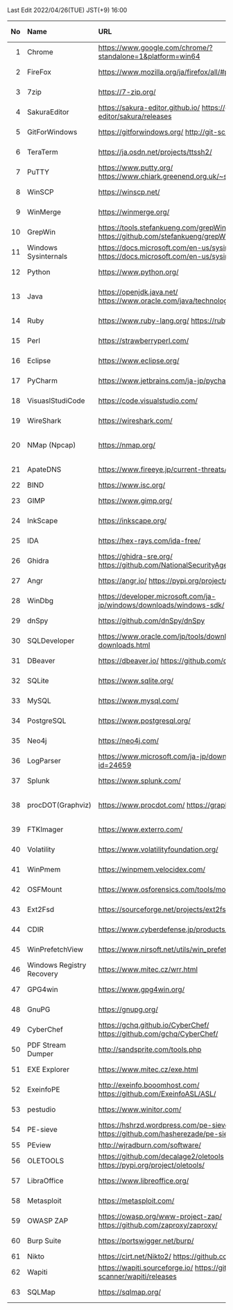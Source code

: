 Last Edit 2022/04/26(TUE) JST(+9) 16:00

|No|Name|URL|Latest Version|Release Date|
|--:|:--|:--|:--|:--|
|  1|Chrome| https://www.google.com/chrome/?standalone=1&platform=win64 | 100.0.4896.121 | 2022-04-14 |
|  2|FireFox| https://www.mozilla.org/ja/firefox/all/#product-desktop-release | 99.0.1 | 2022-04-12 |
|  3|7zip| https://7-zip.org/ | 21.07 | 2021-12-26 |
|  4|SakuraEditor| https://sakura-editor.github.io/   https://github.com/sakura-editor/sakura/releases | 2.4.1 | 2020-05-30 |
|  5|GitForWindows| https://gitforwindows.org/   http://git-scm.com/ | 2.36.0 | 2022-04-20 |
|  6|TeraTerm| https://ja.osdn.net/projects/ttssh2/ | 4.106 | 2021-06-05 |
|  7|PuTTY| https://www.putty.org/   https://www.chiark.greenend.org.uk/~sgtatham/putty/latest.html | 0.76 | 2021-07-17 |
|  8|WinSCP| https://winscp.net/ | 5.19.6 | 2022-02-22 |
|  9|WinMerge| https://winmerge.org/ | 2.16.18 | 2022-01-27 |
| 10|GrepWin| https://tools.stefankueng.com/grepWin.html   https://github.com/stefankueng/grepWin/releases | 2.0.10 | 2022-02-19 |
| 11|Windows Sysinternals| https://docs.microsoft.com/en-us/sysinternals/   https://docs.microsoft.com/en-us/sysinternals/downloads/ | - | 2022-02-16 |
| 12|Python| https://www.python.org/ | 3.9.12 3.10.4 | 2022-03-24 |
| 13|Java| https://openjdk.java.net/   https://www.oracle.com/java/technologies/downloads/ | 17.0.2 18 | 2022-01-18 2022-03-22 |
| 14|Ruby| https://www.ruby-lang.org/   https://rubyinstaller.org/ |3.1.1 | 2022-02-18 |
| 15|Perl| https://strawberryperl.com/ | 5.32.1.1 | 2021-01-24|
| 16|Eclipse| https://www.eclipse.org/ | 2022-03 | 2022-03-16 |
| 17|PyCharm| https://www.jetbrains.com/ja-jp/pycharm/ | 2022.1 | 2022-04-13 |
| 18|VisuaslStudiCode| https://code.visualstudio.com/ | 1.66 | 2022-03-31 |
| 19|WireShark| https://wireshark.com/ | 3.6.3 | 2022-03-23 |
| 20|NMap (Npcap)| https://nmap.org/ | 7.92 1.60 | 2021-08-07 2021-12-06 |
| 21|ApateDNS| https://www.fireeye.jp/current-threats/freeware/apatedns.html | 1.0 | 2011-09-29 |
| 22|BIND| https://www.isc.org/ | 9.16.27 | 2022-03 |
| 23|GIMP| https://www.gimp.org/ | 2.10.30 | 2021-12-21 |
| 24|InkScape| https://inkscape.org/ | 1.1.2 | 2022-02-05 |
| 25|IDA| https://hex-rays.com/ida-free/ | 7.7 | 2021-12-24 |
| 26|Ghidra| https://ghidra-sre.org/   https://github.com/NationalSecurityAgency/ghidra/releases | 10.1.2 | 2022-01-25 |
| 27|Angr| https://angr.io/   https://pypi.org/project/angr/ | 9.1.12332 | 2022-03-16 |
| 28|WinDbg| https://developer.microsoft.com/ja-jp/windows/downloads/windows-sdk/ | Windows11SDK(10.0.22000) | 2021-10-04 |
| 29|dnSpy| https://github.com/dnSpy/dnSpy | 6.1.8 | 2020-12-08 |
| 30|SQLDeveloper| https://www.oracle.com/jp/tools/downloads/sqldev-downloads.html | 21.2.1.204.1703 | 2021-08-11 |
| 31|DBeaver| https://dbeaver.io/   https://github.com/dbeaver/dbeaver/releases | 22.0.3 | 2022-04-17 |
| 32|SQLite| https://www.sqlite.org/ | 3.38.2 | 2022-03-26 |
| 33|MySQL| https://www.mysql.com/ | 8.0.28 | 2022-01-18 |
| 34|PostgreSQL| https://www.postgresql.org/ | 14.2 | 2022-02-10 |
| 35|Neo4j| https://neo4j.com/ | 1.4.15 | 2022-04-13 |
| 36|LogParser| https://www.microsoft.com/ja-jp/download/details.aspx?id=24659 | 2.2 | 2021-02-03 |
| 37|Splunk| https://www.splunk.com/ | 8.2.6 | 2022-04-05 |
| 38|procDOT(Graphviz)| https://www.procdot.com/   https://graphviz.org/ | 1.22 3.0.0 | 2018-08-28 2022-02-26 |
| 39|FTKImager| https://www.exterro.com/ | 4.7.1| 2022-01-21 |
| 40|Volatility| https://www.volatilityfoundation.org/ | 2.6 3v1.0.0| 2016-12- 2020-02- |
| 41|WinPmem| https://winpmem.velocidex.com/ | 4.0 RC2 | 2020-10-12 |
| 42|OSFMount| https://www.osforensics.com/tools/mount-disk-images.html | 3.1.1000 | 2021-03-05 |
| 43|Ext2Fsd| https://sourceforge.net/projects/ext2fsd/files/ | 0.69 | 2016-07-15 |
| 44|CDIR| https://www.cyberdefense.jp/products/cdir.html | 1.3.5 | 2020-10-05 |
| 45|WinPrefetchView| https://www.nirsoft.net/utils/win_prefetch_view.html | 1.37 | 2021-10-27 |
| 46|Windows Registry Recovery| https://www.mitec.cz/wrr.html | 3.1.0 | 2021-02-16 |
| 47|GPG4win| https://www.gpg4win.org/ | 4.0.0 | 2021-12-21 |
| 48|GnuPG| https://gnupg.org/ | 2.3.4 | 2021-12-20 |
| 49|CyberChef| https://gchq.github.io/CyberChef/   https://github.com/gchq/CyberChef/ | 9.37.3 | 2022-04-14 |
| 50|PDF Stream Dumper| http://sandsprite.com/tools.php | 0.9.624 | 2010-07-21 |
| 51|EXE Explorer| https://www.mitec.cz/exe.html | 3.5.1 | 2022-01-17 |
| 52|ExeinfoPE| http://exeinfo.booomhost.com/   https://github.com/ExeinfoASL/ASL/ | 0.0.6.7 | 2021-10-12 |
| 53|pestudio| https://www.winitor.com/ | 9.32 | 2022-04-09 |
| 54|PE-sieve| https://hshrzd.wordpress.com/pe-sieve/   https://github.com/hasherezade/pe-sieve/releases | 0.3.4 | 2022-02-11 |
| 55|PEview| http://wjradburn.com/software/ | 0.9.9 | 2011/05/09 |
| 56|OLETOOLS| https://github.com/decalage2/oletools   https://pypi.org/project/oletools/ | 0.60 | 2021-06-02 |
| 57|LibraOffice| https://www.libreoffice.org/ | 7.3.2 | 2022-03-31 |
| 58|Metasploit| https://metasploit.com/ | 6.1.38+20220413153151 | 2022-04-13 |
| 59|OWASP ZAP| https://owasp.org/www-project-zap/   https://github.com/zaproxy/zaproxy/ | 2.11.1 | 2021-12-11 |
| 60|Burp Suite| https://portswigger.net/burp/ | 2022.2.4 | 2022-03-17 |
| 61|Nikto| https://cirt.net/Nikto2/   https://github.com/sullo/nikto/ | - | - |
| 62|Wapiti| https://wapiti.sourceforge.io/   https://github.com/wapiti-scanner/wapiti/releases | 3.1.1 | 2022-02-23 |
| 63|SQLMap| https://sqlmap.org/ | 1.6.4 | 2022-04-05 |
